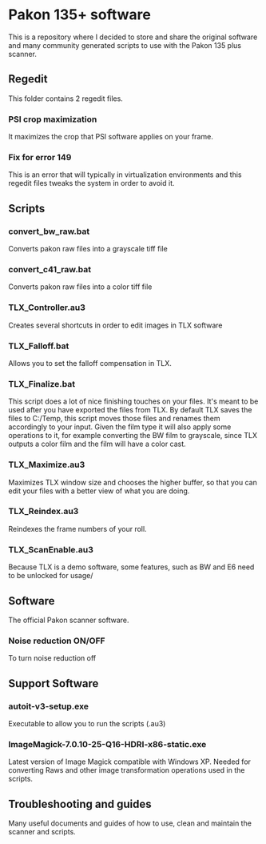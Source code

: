 # Pakon 135+ software
This is a repository where I decided to store and share the original software and many community generated scripts to use with the Pakon 135 plus scanner. 

## Regedit
This folder contains 2 regedit files.

### PSI crop maximization
It maximizes the crop that PSI software applies on your frame.

### Fix for error 149
This is an error that will typically in virtualization environments and this regedit files tweaks the system in order to avoid it. 

## Scripts

### convert_bw_raw.bat
Converts pakon raw files into a grayscale tiff file

### convert_c41_raw.bat
Converts pakon raw files into a color tiff file

### TLX_Controller.au3
Creates several shortcuts in order to edit images in TLX software

### TLX_Falloff.bat
Allows you to set the falloff compensation in TLX.

### TLX_Finalize.bat
This script does a lot of nice finishing touches on your files. It's meant to be used after you have exported the files from TLX. By default TLX saves the files to C:/Temp, this script moves those files and renames them accordingly to your input. Given the film type it will also apply some operations to it, for example converting the BW film to grayscale, since TLX outputs a color film and the film will have a color cast. 

### TLX_Maximize.au3
Maximizes TLX window size and chooses the higher buffer, so that you can edit your files with a better view of what you are doing. 

### TLX_Reindex.au3
Reindexes the frame numbers of your roll.

### TLX_ScanEnable.au3
Because TLX is a demo software, some features, such as BW and E6 need to be unlocked for usage/

## Software
The official Pakon scanner software. 

### Noise reduction ON/OFF
To turn noise reduction off

## Support Software

### autoit-v3-setup.exe
Executable to allow you to run the scripts (.au3)

### ImageMagick-7.0.10-25-Q16-HDRI-x86-static.exe
Latest version of Image Magick compatible with Windows XP. Needed for converting Raws and other image transformation operations used in the scripts.

## Troubleshooting and guides
Many useful documents and guides of how to use, clean and maintain the scanner and scripts.
